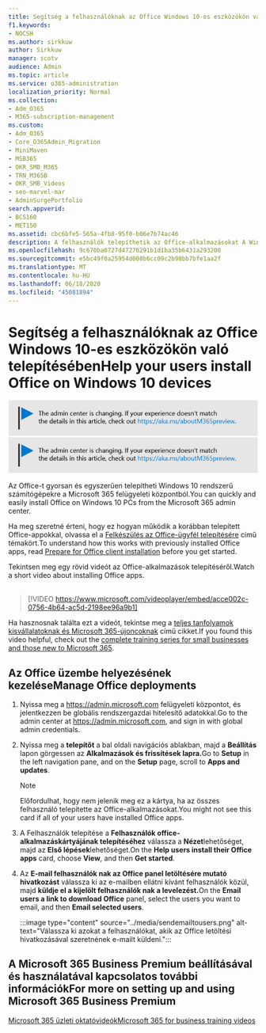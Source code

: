 ```yaml
---
title: Segítség a felhasználóknak az Office Windows 10-es eszközökön való telepítésében
f1.keywords:
- NOCSH
ms.author: sirkkuw
author: Sirkkuw
manager: scotv
audience: Admin
ms.topic: article
ms.service: o365-administration
localization_priority: Normal
ms.collection:
- Adm_O365
- M365-subscription-management
ms.custom:
- Adm_O365
- Core_O365Admin_Migration
- MiniMaven
- MSB365
- OKR_SMB_M365
- TRN_M365B
- OKR_SMB_Videos
- seo-marvel-mar
- AdminSurgePortfolio
search.appverid:
- BCS160
- MET150
ms.assetid: cbc6bfe5-565a-4fb8-95f0-b06e7b74ac46
description: A felhasználók telepíthetik az Office-alkalmazásokat A Windows 10-es eszközökre, és egyszerűen telepíthetik az Office-t Windows 10 rendszerű számítógépekre a Microsoft 365 felügyeleti központból.
ms.openlocfilehash: 9c670ba6727d47276291b1d1ba35b6431a293200
ms.sourcegitcommit: e5bc49f0a25954d008b6cc09c2b98bb7bfe1aa2f
ms.translationtype: MT
ms.contentlocale: hu-HU
ms.lasthandoff: 06/18/2020
ms.locfileid: "45081894"
---
```

# <a name="help-your-users-install-office-on-windows-10-devices"></a><span data-ttu-id="5f843-103">Segítség a felhasználóknak az Office Windows 10-es eszközökön való telepítésében</span><span class="sxs-lookup"><span data-stu-id="5f843-103">Help your users install Office on Windows 10 devices</span></span>

<span data-ttu-id="5f843-104">[![A megjelenő címke figyelmeztet a felügyeleti központ változásaira, további részleteket itt talál: aka.ms/aboutM365preview.](../media/m365admincenterchanging.png)](https://docs.microsoft.com/office365/admin/microsoft-365-admin-center-preview)</span><span class="sxs-lookup"><span data-stu-id="5f843-104">[![Label to let you know the admin center is changing and you can find more details at aka.ms/aboutM365preview.](../media/m365admincenterchanging.png)](https://docs.microsoft.com/office365/admin/microsoft-365-admin-center-preview)</span></span>

<span data-ttu-id="5f843-105">Az Office-t gyorsan és egyszerűen telepítheti Windows 10 rendszerű számítógépekre a Microsoft 365 felügyeleti központból.</span><span class="sxs-lookup"><span data-stu-id="5f843-105">You can quickly and easily install Office on Windows 10 PCs from the Microsoft 365 admin center.</span></span>
  
<span data-ttu-id="5f843-106">Ha meg szeretné érteni, hogy ez hogyan működik a korábban telepített Office-appokkal, olvassa el a [Felkészülés az Office-ügyfél telepítésére](prepare-for-office-client-deployment.md) című témakört.</span><span class="sxs-lookup"><span data-stu-id="5f843-106">To understand how this works with previously installed Office apps, read [Prepare for Office client installation](prepare-for-office-client-deployment.md) before you get started.</span></span>

<span data-ttu-id="5f843-107">Tekintsen meg egy rövid videót az Office-alkalmazások telepítéséről.</span><span class="sxs-lookup"><span data-stu-id="5f843-107">Watch a short video about installing Office apps.</span></span><br><br>

> [!VIDEO https://www.microsoft.com/videoplayer/embed/acce002c-0756-4b64-ac5d-2198ee96a9b1] 

<span data-ttu-id="5f843-108">Ha hasznosnak találta ezt a videót, tekintse meg a [teljes tanfolyamok kisvállalatoknak és Microsoft 365-újoncoknak](https://support.microsoft.com/office/6ab4bbcd-79cf-4000-a0bd-d42ce4d12816) című cikket.</span><span class="sxs-lookup"><span data-stu-id="5f843-108">If you found this video helpful, check out the [complete training series for small businesses and those new to Microsoft 365](https://support.microsoft.com/office/6ab4bbcd-79cf-4000-a0bd-d42ce4d12816).</span></span>

## <a name="manage-office-deployments"></a><span data-ttu-id="5f843-109">Az Office üzembe helyezésének kezelése</span><span class="sxs-lookup"><span data-stu-id="5f843-109">Manage Office deployments</span></span>

1. <span data-ttu-id="5f843-110">Nyissa meg a <a href="https://go.microsoft.com/fwlink/p/?linkid=2024339" target="_blank">https://admin.microsoft.com</a> felügyeleti központot, és jelentkezzen be globális rendszergazdai hitelesítő adatokkal.</span><span class="sxs-lookup"><span data-stu-id="5f843-110">Go to the admin center at <a href="https://go.microsoft.com/fwlink/p/?linkid=2024339" target="_blank">https://admin.microsoft.com</a>, and sign in with global admin credentials.</span></span> 

2. <span data-ttu-id="5f843-111">Nyissa meg a **telepítőt** a bal oldali navigációs ablakban, majd a **Beállítás** lapon görgessen az **Alkalmazások és frissítések lapra.**</span><span class="sxs-lookup"><span data-stu-id="5f843-111">Go to **Setup** in the left navigation pane, and on the **Setup** page, scroll to **Apps and updates**.</span></span>
    > [!NOTE]
    > <span data-ttu-id="5f843-112">Előfordulhat, hogy nem jelenik meg ez a kártya, ha az összes felhasználó telepítette az Office-alkalmazásokat.</span><span class="sxs-lookup"><span data-stu-id="5f843-112">You might not see this card if all of your  users have installed Office apps.</span></span>
  
3. <span data-ttu-id="5f843-113">A Felhasználók telepítése a **Felhasználók office-alkalmazáskártyájának telepítéséhez** válassza a **Nézet**lehetőséget, majd az **Első lépések**lehetőséget.</span><span class="sxs-lookup"><span data-stu-id="5f843-113">On the **Help users install their Office apps** card, choose **View**, and then **Get started**.</span></span>
    
4. <span data-ttu-id="5f843-114">Az **E-mail felhasználók nak az Office panel letöltésére mutató hivatkozást** válassza ki az e-mailben ellátni kívánt felhasználók közül, majd **küldje el a kijelölt felhasználók nak a levelezést.**</span><span class="sxs-lookup"><span data-stu-id="5f843-114">On the **Email users a link to download Office** panel, select the users you want to email, and then **Email selected users**.</span></span>

    
      :::image type="content" source="../media/sendemailtousers.png" alt-text="Válassza ki azokat a felhasználókat, akik az Office letöltési hivatkozásával szeretnének e-mailt küldeni.":::

## <a name="for-more-on-setting-up-and-using-microsoft-365-business-premium"></a><span data-ttu-id="5f843-116">A Microsoft 365 Business Premium beállításával és használatával kapcsolatos további információk</span><span class="sxs-lookup"><span data-stu-id="5f843-116">For more on setting up and using Microsoft 365 Business Premium</span></span>

[<span data-ttu-id="5f843-117">Microsoft 365 üzleti oktatóvideók</span><span class="sxs-lookup"><span data-stu-id="5f843-117">Microsoft 365 for business training videos</span></span>](https://support.microsoft.com/office/6ab4bbcd-79cf-4000-a0bd-d42ce4d12816)
